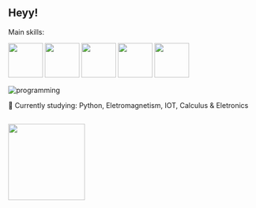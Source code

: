 ## Heyy!
Main skills:

<img src="https://cdn.jsdelivr.net/gh/devicons/devicon/icons/python/python-original.svg" width="70" height="70"/>    <img src="https://cdn.jsdelivr.net/gh/devicons/devicon/icons/csharp/csharp-original.svg" width="70" height="70"/>    <img src="https://cdn.jsdelivr.net/gh/devicons/devicon/icons/unity/unity-original.svg" width="70" height="70"/> <img src="https://cdn.jsdelivr.net/gh/devicons/devicon/icons/raspberrypi/raspberrypi-original.svg" width="70" height="70"/> <img src="https://cdn.jsdelivr.net/gh/devicons/devicon/icons/linux/linux-original.svg" width="70" height="70"/>  

![programming](https://github-readme-stats.vercel.app/api/top-langs/?username=DiogoCambraia&layout=compact&langs_count=6&theme=radical)

🌱 Currently studying: Python, Eletromagnetism, IOT, Calculus & Eletronics

##
<img src="https://media0.giphy.com/media/v1.Y2lkPTc5MGI3NjExNXp6em81Mmo5aDZoeTB2emxxNGRsajJubWhnMm44NzRqYWQ5YWNmcyZlcD12MV9pbnRlcm5hbF9naWZfYnlfaWQmY3Q9Zw/zPbnEgxsPJOJSD3qfr/giphy.gif" width="155" height="155">




